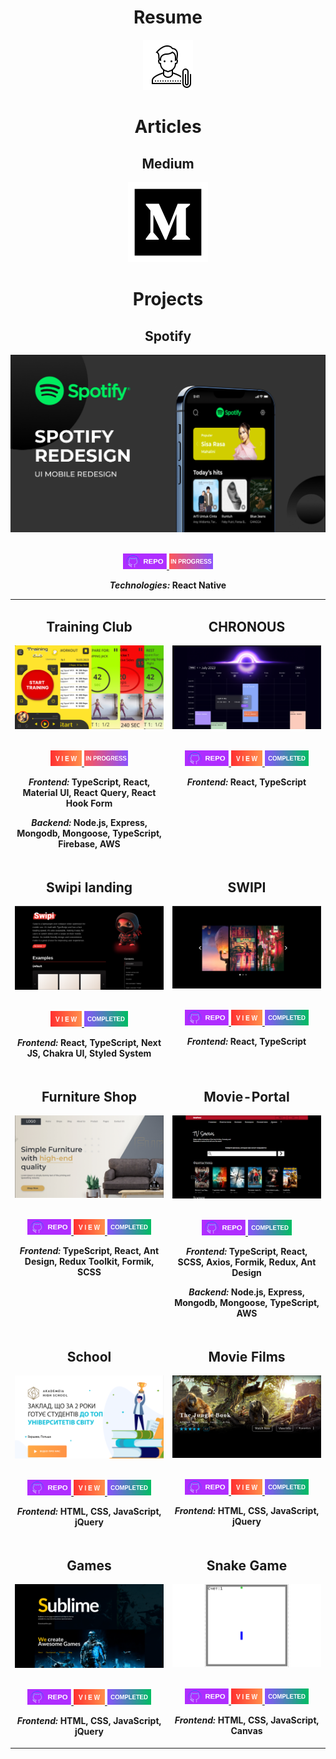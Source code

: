 
<div align="center"> 
  <h1>Resume</h1> 
  <a href="https://drive.google.com/file/d/1HFJydpVLpiTzbhc3HjyMlTLd2wSOs_AW/view?usp=sharing" target="_blank">  
   <img src="images/resume.png"/>
  </a>
</div>

<div align="center"> 
    <h1 align="center">Articles</h1>
    <h2 align="center">Medium</h2>
    <a href="https://medium.com/@tkachykmakc"><img src="images/medium_logo.png" /></a>
</div> 


<h1 align="center">Projects</h1>

<table>
<tr>
    <h2 align='center'>Spotify</h2>
      <div align='center'>  
        <a href="https://github.com/Maksym-Tkachuk/spotify" alt="Spotify">
          <img  src='images/spotify.png' alt='Spotify'/>
        </a>
        <br>
        <br>
        <p>
           <a href="https://github.com/Maksym-Tkachuk/spotify" alt="spotify">
           <img width='70' height='25' src="images/repo.png" alt='repo'/>
          </a>
            <img width='70' height='25' src="images/inProgress.png" alt='inProgress'/>
        </p>
        <p><strong><i>Technologies: </i> React Native </strong></p>
      </div>
</tr>
<tr style="display: flex;">
    <td width='50%'>
      <h2 align='center'>Training Club</h2>
      <div align='center'>  
        <a href="https://trainingclub.team/" alt="Training Club">
          <img  src='images/trainingClub.png' alt='Training_Club'/>
        </a>
        <br>
        <br>
        <p>
          <a href='https://trainingclub.team/'>
            <img width='50' height='25' src="images/view.png" alt='view'/>
          </a>
            <img width='70' height='25' src="images/inProgress.png" alt='inProgress'/>
        </p>
        <p><strong><i>Frontend: </i> TypeScript, React, Material UI, React Query, React Hook Form </strong></p>
        <p><strong><i>Backend: </i> Node.js, Express, Mongodb, Mongoose, TypeScript, Firebase, AWS </strong></p>
      </div>
    </td>
    <td  width='50%'>
      <h2 align='center'>CHRONOUS</h2>
      <div align='center'>  
        <a href="https://calendar-landing-develop.web.app/">
          <img   src='images/Chronous.png' alt='Chronous'/>
        </a>
        <br>
        <br>
        <p>
          <a href="https://github.com/midstem/chronous#chronous" alt="swipi">
           <img width='70' height='25' src="images/repo.png" alt='repo'/>
          </a>
          <a href='https://calendar-landing-develop.web.app/' alt="Swipi">
            <img width='50' height='25'  src="images/view.png" alt='view'/>
          </a>
           <img width='70' height='25' src="images/completed.png" alt='completed'/>
        </p>
        <p><strong><i>Frontend: </i>React, TypeScript</strong></p>
      </div>
        <br>
        <br>
        <br>  
    </td>
  </tr>
  <tr style="display: flex;">
   <td  width='50%'>
      <h2 align='center'>Swipi landing</h2>
      <div align='center'>  
        <a href="https://swipi.midstem.net/">
          <img   src='images/swipi.png' alt='Swipi'/>
        </a>
        <br>
        <br>
        <p>
          <a href='https://swipi.midstem.net/' alt="Swipi">
            <img width='50' height='25'  src="images/view.png" alt='view'/>
          </a>
            <img width='70' height='25' src="images/completed.png" alt='completed'/>
        </p>
        <p><strong><i>Frontend: </i>React, TypeScript, Next JS, Chakra UI, Styled System</strong></p>
      </div>
    </td>
      <td  width='50%'>
      <h2 align='center'>SWIPI</h2>
      <div align='center'>
        <a href="https://swipi.midstem.net/">
          <img   src='images/swipiSlider.png' alt='Swipi'/>
        </a>
        <br>
        <br>
        <p>
          <a href="https://github.com/midstem/swipi" alt="swipi">
           <img width='70' height='25' src="images/repo.png" alt='repo'/>
          </a>
          <a href='https://swipi.midstem.net/' alt="Swipi">
            <img width='50' height='25'  src="images/view.png" alt='view'/>
          </a>
            <img width='70' height='25' src="images/completed.png" alt='completed'/>
        </p>
        <p><strong><i>Frontend: </i>React, TypeScript</strong></p>
      </div>
    </td>

  </tr>
  <tr style="display: flex;">
    <td width='50%'>
      <h2 align='center'>Furniture Shop</h2>
      <div align='center'>  
        <a href="https://maksym-tkachuk.github.io/furniture-shop/" alt="furniture-shop">
          <img  src='images/furniture-shop.png' alt='furniture-shop'/>
        </a>
        <br>
        <br>
        <p>
         <a href="https://github.com/Maksym-Tkachuk/furniture-shop" alt="furniture-shop">
           <img width='70' height='25' src="images/repo.png" alt='repo'/>
          </a>
          <a href='https://maksym-tkachuk.github.io/furniture-shop/'>
            <img width='50' height='25' src="images/view.png" alt='view'/>
          </a>
            <img width='70' height='25' src="images/completed.png" alt='completed'/>
        </p>
        <p><strong><i>Frontend: </i> TypeScript, React, Ant Design, Redux Toolkit, Formik, SCSS </strong></p>
      </div>
      <br/>
      <br/>
      <br/>
    </td>
       <td width='50%'>
      <h2 align='center'>Movie-Portal</h2>
      <div align='center'>  
        <img  src='images/moviePortal.png' alt='moviePortal'/>
        <br>
        <br>
        <p>
          <a href="https://github.com/Maksym-Tkachuk/Movie-Portal-Frontend" alt="Movie-Porta">
           <img width='70' height='25' src="images/repo.png" alt='repo'/>
          </a>
            <img width='70' height='25' src="images/completed.png" alt='completed'/>
        </p>
        <p><strong><i>Frontend: </i> TypeScript, React, SCSS, Axios, Formik, Redux, Ant Design </strong></p>
        <p><strong><i>Backend: </i> Node.js, Express, Mongodb, Mongoose, TypeScript, AWS </strong></p>
      </div>
    </td>
  </tr>
  <tr style="display: flex;">
    <td width='50%'>
      <h2 align='center'>School</h2>
      <div align='center'>  
        <a href="https://maksym-tkachuk.github.io/school/" alt="School">
          <img  src='images/school.png' alt='School'/>
        </a>
        <br>
        <br>
        <p>
          <a href="https://github.com/Maksym-Tkachuk/school" alt="school">
           <img width='70' height='25' src="images/repo.png" alt='repo'/>
          </a>
          <a href='https://maksym-tkachuk.github.io/school/'>
            <img width='50' height='25' src="images/view.png" alt='view'/>
          </a>
            <img width='70' height='25' src="images/completed.png" alt='completed'/>
        </p>
        <p><strong><i>Frontend: </i> HTML, CSS, JavaScript, jQuery </strong></p>
      </div>
    </td>
   <td  width='50%'>
      <h2 align='center'>Movie Films</h2>
      <div align='center'>  
        <a href="https://maksym-tkachuk.github.io/Movie_Films/">
          <img   src='images/moviefilms.png' alt='Movie_Films'/>
        </a>
        <br>
        <br>
        <p>
          <a href="https://github.com/Maksym-Tkachuk/Movie_Films" alt="Movie_Films">
           <img width='70' height='25' src="images/repo.png" alt='repo'/>
          </a>
          <a href='https://maksym-tkachuk.github.io/Movie_Films/' alt="Movie_Films">
            <img width='50' height='25'  src="images/view.png" alt='view'/>
          </a>
            <img width='70' height='25' src="images/completed.png" alt='completed'/>
        </p>
        <p><strong><i>Frontend: </i>HTML, CSS, JavaScript, jQuery</strong></p>
      </div>
    </td>
  </tr>
  <tr style="display: flex;">
    <td width='50%'>
      <h2 align='center'>Games</h2>
      <div align='center'>  
        <a href="https://maksym-tkachuk.github.io/games/" alt="Games">
          <img  src='images/games.png' alt='Games'/>
        </a>
        <br>
        <br>
        <p>
          <a href="https://github.com/Maksym-Tkachuk/games" alt="school">
           <img width='70' height='25' src="images/repo.png" alt='repo'/>
          </a>
          <a href='https://maksym-tkachuk.github.io/games/'>
            <img width='50' height='25' src="images/view.png" alt='view'/>
          </a>
            <img width='70' height='25' src="images/completed.png" alt='completed'/>
        </p>
        <p><strong><i>Frontend: </i> HTML, CSS, JavaScript, jQuery </strong></p>
      </div>
    </td>
   <td  width='50%'>
      <h2 align='center'>Snake Game</h2>
      <div align='center'>  
        <a href="https://maksym-tkachuk.github.io/snake/">
          <img   src='images/snake.png' alt='Snake'/>
        </a>
        <br>
        <br>
        <p>
          <a href="https://github.com/Maksym-Tkachuk/snake" alt="Snake">
           <img width='70' height='25' src="images/repo.png" alt='repo'/>
          </a>
          <a href='https://maksym-tkachuk.github.io/snake/' alt="Snake">
            <img width='50' height='25'  src="images/view.png" alt='view'/>
          </a>
            <img width='70' height='25' src="images/completed.png" alt='completed'/>
        </p>
        <p><strong><i>Frontend: </i>HTML, CSS, JavaScript, Canvas</strong></p>
      </div>
    </td>
  </tr>
</table>
